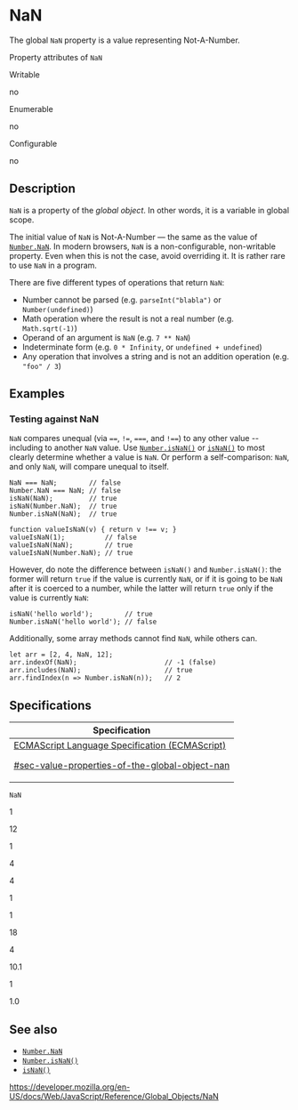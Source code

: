 # NaN

The global `NaN` property is a value representing Not-A-Number.

Property attributes of `NaN`

Writable

no

Enumerable

no

Configurable

no

## Description

`NaN` is a property of the _global object_. In other words, it is a variable in global scope.

The initial value of `NaN` is Not-A-Number — the same as the value of [`Number.NaN`](number/nan). In modern browsers, `NaN` is a non-configurable, non-writable property. Even when this is not the case, avoid overriding it. It is rather rare to use `NaN` in a program.

There are five different types of operations that return `NaN`:

-   Number cannot be parsed (e.g. `parseInt("blabla")` or `Number(undefined)`)
-   Math operation where the result is not a real number (e.g. `Math.sqrt(-1)`)
-   Operand of an argument is `NaN` (e.g. `7 ** NaN`)
-   Indeterminate form (e.g. `0 * Infinity`, or `undefined + undefined`)
-   Any operation that involves a string and is not an addition operation (e.g. `"foo" / 3`)

## Examples

### Testing against NaN

`NaN` compares unequal (via `==`, `!=`, `===`, and `!==`) to any other value -- including to another `NaN` value. Use [`Number.isNaN()`](number/isnan) or [`isNaN()`](isnan) to most clearly determine whether a value is `NaN`. Or perform a self-comparison: `NaN`, and only `NaN`, will compare unequal to itself.

    NaN === NaN;        // false
    Number.NaN === NaN; // false
    isNaN(NaN);         // true
    isNaN(Number.NaN);  // true
    Number.isNaN(NaN);  // true

    function valueIsNaN(v) { return v !== v; }
    valueIsNaN(1);          // false
    valueIsNaN(NaN);        // true
    valueIsNaN(Number.NaN); // true

However, do note the difference between `isNaN()` and `Number.isNaN()`: the former will return `true` if the value is currently `NaN`, or if it is going to be `NaN` after it is coerced to a number, while the latter will return `true` only if the value is currently `NaN`:

    isNaN('hello world');        // true
    Number.isNaN('hello world'); // false

Additionally, some array methods cannot find `NaN`, while others can.

    let arr = [2, 4, NaN, 12];
    arr.indexOf(NaN);                      // -1 (false)
    arr.includes(NaN);                     // true
    arr.findIndex(n => Number.isNaN(n));   // 2

## Specifications

<table><thead><tr class="header"><th>Specification</th></tr></thead><tbody><tr class="odd"><td><a href="https://tc39.es/ecma262/#sec-value-properties-of-the-global-object-nan">ECMAScript Language Specification (ECMAScript) 
<br/>

<span class="small">#sec-value-properties-of-the-global-object-nan</span></a></td></tr></tbody></table>

`NaN`

1

12

1

4

4

1

1

18

4

10.1

1

1.0

## See also

-   [`Number.NaN`](number/nan)
-   [`Number.isNaN()`](number/isnan)
-   [`isNaN()`](isnan)

<a href="https://developer.mozilla.org/en-US/docs/Web/JavaScript/Reference/Global_Objects/NaN" class="_attribution-link">https://developer.mozilla.org/en-US/docs/Web/JavaScript/Reference/Global_Objects/NaN</a>
